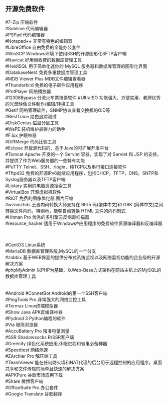 ## 开源免费软件
#7-Zip            压缩软件<br>
#Sublime          代码编辑器<br>
#PSPad            代码编辑器<br>
#Notepad++        非常有特色的编辑器<br>
#LibreOffice      自由免费的全能办公套件<br>
#WinSCP           Windows环境下使用SSH的开源图形化SFTP客户端<br>
#Navicat          好用但收费的数据库管理工具<br>
#HeidiSQL         用于简单化迷你的 MySQL 服务器和数据库管理的图形化界面<br>
#DatabaseNet4     免费多重数据库管理工具<br>
#MDB Viewer Plus  MDB文件编辑查看器<br>
#Thunderbird      免费的电子邮件应用程序<br>
#PotPlayer        网络播放器<br>
#12306Bypass      分流火车票抢票软件
#UltraISO         功能强大、方便实用、老牌优秀的光盘映像文件制作/编辑/转换工具<br>
#Getif            网络管理软件，SNMP协议查看交换机的OID等<br>
#BestTrace        路由追踪测试<br>
#DiskGenius       磁盘分区工具<br>
#WePE             装机维护最得力的助手<br>
#F.lux            护眼神器<br>
#DiffMerge        代码比较工具<br>
#Eclipse          开放源代码的、基于Java的可扩展开发平台<br>
#Tomcat           Apache 开发的一个 Servlet 容器，实现了对 Servlet 和 JSP 的支持，并提供了作为Web服务器的一些特有功能<br>
#PuTTY            Telnet、SSH、rlogin、纯TCP以及串行接口连接软件<br>
#Tftpd32          免费的开源IPv6就绪应用程序，包括DHCP，TFTP，DNS，SNTP和Syslog服务器以及TFTP客户端<br>
#Listary          实用的电脑资源搜索工具<br>
#VirtualBox       开源虚拟机软件<br>
#RIOT             免费的图像优化器,图片压缩<br>
#wznmzhds         王者内码转换大师支持在 BIG5 码(繁体中文)和 GBK (简体中文)之间转换文件内码，特别地，能够自动转换 HTML 文件的内码制式<br>
#Hitman Pro       优秀的多引擎云反病毒扫描器<br>
#resource_hacker  适用于Windows®应用程序的免费软件资源编译器和反编译器<br>

<br>
<br>
#CentOS           Linux系统<br>
#MariaDB          数据库管理系统,MySQL的一个分支<br>
#zabbix           基于WEB界面的提供分布式系统监视以及网络监视功能的企业级的开源解决方案<br>
#phpMyAdmin       以PHP为基础，以Web-Base方式架构在网站主机上的MySQL的数据库管理工具<br>
<br>
<br>
#Android
#ConnetBot        Android的第一个SSH客户端<br>
#PingTools Pro    非常强大的网络监控工具<br>
#Termux           Linux终端模拟器<br>
#Show Java        APK反编译神器<br>
#Pydroid 3        Python编程的软件<br>
#Via              极简浏览器<br>
#AccuBattery Pro  精准电量测量<br>
#SSR              Shadowsocks R/SSR客户端<br>
#Greenify         绿色化系统应用,休眠进程和省电必备神器<br>
#Speedtest        网络测速<br>
#ZArchier Pro     解压缩工具<br>
#TeamViewer       能在任何防火墙和NAT代理的后台用于远程控制的应用程序，桌面共享和文件传输的简单且快速的解决方案<br>
#APKPure          谷歌市场应用下载<br>
#Share            微博客户端<br>
#OfficeSuite Pro  办公套件<br>
#Google Translate 谷歌翻译<br>
